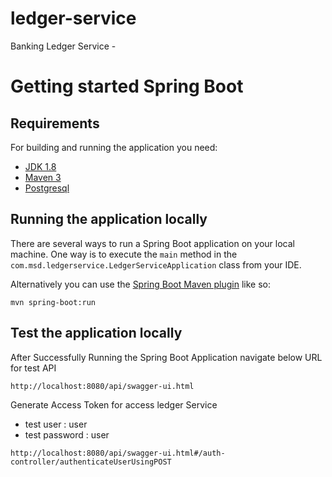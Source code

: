 # ledger-service
Banking Ledger Service -

# Getting started Spring Boot

## Requirements

For building and running the application you need:

- [JDK 1.8](http://www.oracle.com/technetwork/java/javase/downloads/jdk8-downloads-2133151.html)
- [Maven 3](https://maven.apache.org)
- [Postgresql](https://www.postgresql.org/download/windows/)

## Running the application locally

There are several ways to run a Spring Boot application on your local machine. One way is to execute the `main` method in the `com.msd.ledgerservice.LedgerServiceApplication` class from your IDE.

Alternatively you can use the [Spring Boot Maven plugin](https://docs.spring.io/spring-boot/docs/current/reference/html/build-tool-plugins-maven-plugin.html) like so:

```shell
mvn spring-boot:run
```

## Test the application locally

After Successfully Running the Spring Boot Application navigate below URL for test API

```shell
http://localhost:8080/api/swagger-ui.html
```
Generate Access Token for access ledger Service

* test user : user
* test password : user

```shell
http://localhost:8080/api/swagger-ui.html#/auth-controller/authenticateUserUsingPOST
```


